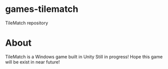 # games-tilematch
TileMatch repository

# About
TileMatch is a Windows game built in Unity
Still in progress! Hope this game will be exist in near future!
